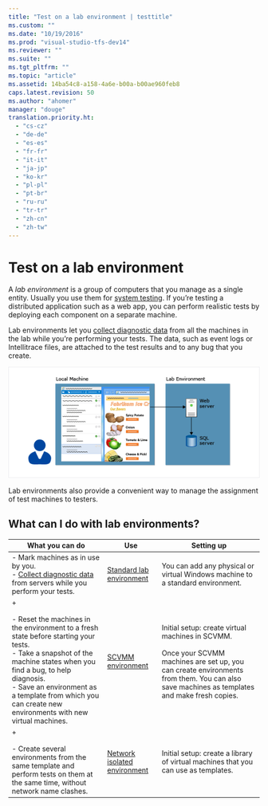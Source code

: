 ```yaml
---
title: "Test on a lab environment | testtitle"
ms.custom: ""
ms.date: "10/19/2016"
ms.prod: "visual-studio-tfs-dev14"
ms.reviewer: ""
ms.suite: ""
ms.tgt_pltfrm: ""
ms.topic: "article"
ms.assetid: 14ba54c8-a158-4a6e-b00a-b00ae960feb8
caps.latest.revision: 50
ms.author: "ahomer"
manager: "douge"
translation.priority.ht: 
  - "cs-cz"
  - "de-de"
  - "es-es"
  - "fr-fr"
  - "it-it"
  - "ja-jp"
  - "ko-kr"
  - "pl-pl"
  - "pt-br"
  - "ru-ru"
  - "tr-tr"
  - "zh-cn"
  - "zh-tw"
---
```

# Test on a lab environment
A *lab environment* is a group of computers that you manage as a single entity. Usually you use them for [system testing](../test/testing-your-application-using-microsoft-test-manager.md). If you’re testing a distributed application such as a web app, you can perform realistic tests by deploying each component on a separate machine.  
  
 Lab environments let you [collect diagnostic data](../test/collect-more-diagnostic-data-in-manual-tests.md) from all the machines in the lab while you’re performing your tests. The data, such as event logs or Intellitrace files, are attached to the test results and to any bug that you create.  
  
 ![Manual testing with lab servers.](../test/media/almt_ws81.png "ALMT_ws81")  
  
 Lab environments also provide a convenient way to manage the assignment of test machines to testers.  
  
## What can I do with lab environments?  
  
|What you can do|Use|Setting up|  
|---------------------|---------|----------------|  
|-   Mark machines as in use by you.<br />-   [Collect diagnostic data](../test/collect-more-diagnostic-data-in-manual-tests.md) from servers while you perform your tests.|[Standard lab environment](../test/standard-lab-environments.md)|You can add any physical or virtual Windows machine to a standard environment.|  
|+<br /><br /> -   Reset the machines in the environment to a fresh state before starting your tests.<br />-   Take a snapshot of the machine states when you find a bug, to help diagnosis.<br />-   Save an environment as a template from which you can create new environments with new virtual machines.|[SCVMM environment](../test/scvmm--virtual--environments.md)|Initial setup: create virtual machines in SCVMM.<br /><br /> Once your SCVMM machines are set up, you can create environments from them. You can also save machines as templates and make fresh copies.|  
|+<br /><br /> -   Create several environments from the same template and perform tests on them at the same time, without network name clashes.|[Network isolated environment](../test/creating-and-using-a-network-isolated-environment.md)|Initial setup: create a library of virtual machines that you can use as templates.|
